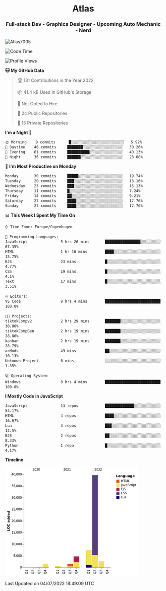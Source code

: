 <h1 align="center">Atlas</h1>
<h3 align="center">Full-stack Dev - Graphics Designer - Upcoming Auto Mechanic - Nerd</h3>

<p><img align="center" src="https://github-readme-stats.vercel.app/api/top-langs?username=Atlas7005&show_icons=true&locale=en&layout=compact" alt="Atlas7005" /></p>

<!--START_SECTION:waka-->
![Code Time](http://img.shields.io/badge/Code%20Time-583%20hrs%2038%20mins-blue)

![Profile Views](http://img.shields.io/badge/Profile%20Views-0-blue)

**🐱 My GitHub Data** 

> 🏆 131 Contributions in the Year 2022
 > 
> 📦 41.4 kB Used in GitHub's Storage 
 > 
> 🚫 Not Opted to Hire
 > 
> 📜 24 Public Repositories 
 > 
> 🔑 15 Private Repositories  
 > 
**I'm a Night 🦉** 

```text
🌞 Morning    9 commits      █░░░░░░░░░░░░░░░░░░░░░░░░   5.92% 
🌆 Daytime    46 commits     ███████░░░░░░░░░░░░░░░░░░   30.26% 
🌃 Evening    61 commits     ██████████░░░░░░░░░░░░░░░   40.13% 
🌙 Night      36 commits     ██████░░░░░░░░░░░░░░░░░░░   23.68%

```
📅 **I'm Most Productive on Monday** 

```text
Monday       30 commits     █████░░░░░░░░░░░░░░░░░░░░   19.74% 
Tuesday      20 commits     ███░░░░░░░░░░░░░░░░░░░░░░   13.16% 
Wednesday    23 commits     ███░░░░░░░░░░░░░░░░░░░░░░   15.13% 
Thursday     11 commits     █░░░░░░░░░░░░░░░░░░░░░░░░   7.24% 
Friday       14 commits     ██░░░░░░░░░░░░░░░░░░░░░░░   9.21% 
Saturday     27 commits     ████░░░░░░░░░░░░░░░░░░░░░   17.76% 
Sunday       27 commits     ████░░░░░░░░░░░░░░░░░░░░░   17.76%

```


📊 **This Week I Spent My Time On** 

```text
⌚︎ Time Zone: Europe/Copenhagen

💬 Programming Languages: 
JavaScript               5 hrs 26 mins       ████████████████░░░░░░░░░   67.35% 
HTML                     1 hr 16 mins        ████░░░░░░░░░░░░░░░░░░░░░   15.75% 
EJS                      23 mins             █░░░░░░░░░░░░░░░░░░░░░░░░   4.77% 
CSS                      19 mins             █░░░░░░░░░░░░░░░░░░░░░░░░   4.1% 
Text                     17 mins             █░░░░░░░░░░░░░░░░░░░░░░░░   3.51%

🔥 Editors: 
VS Code                  8 hrs 4 mins        █████████████████████████   100.0%

🐱‍💻 Projects: 
tiktokCompv2             2 hrs 29 mins       ███████░░░░░░░░░░░░░░░░░░   30.86% 
tiktokCompGen            2 hrs 19 mins       ███████░░░░░░░░░░░░░░░░░░   28.86% 
kanban                   2 hrs 19 mins       ███████░░░░░░░░░░░░░░░░░░   28.79% 
acMods                   49 mins             ██░░░░░░░░░░░░░░░░░░░░░░░   10.13% 
Unknown Project          6 mins              ░░░░░░░░░░░░░░░░░░░░░░░░░   1.35%

💻 Operating System: 
Windows                  8 hrs 4 mins        █████████████████████████   100.0%

```

**I Mostly Code in JavaScript** 

```text
JavaScript               13 repos            █████████████░░░░░░░░░░░░   54.17% 
HTML                     4 repos             ████░░░░░░░░░░░░░░░░░░░░░   16.67% 
Lua                      3 repos             ███░░░░░░░░░░░░░░░░░░░░░░   12.5% 
EJS                      2 repos             ██░░░░░░░░░░░░░░░░░░░░░░░   8.33% 
Python                   1 repo              █░░░░░░░░░░░░░░░░░░░░░░░░   4.17%

```


**Timeline**

![Chart not found](https://raw.githubusercontent.com/Atlas7005/Atlas7005/master/charts/bar_graph.png) 


 Last Updated on 04/07/2022 18:49:09 UTC
<!--END_SECTION:waka-->
